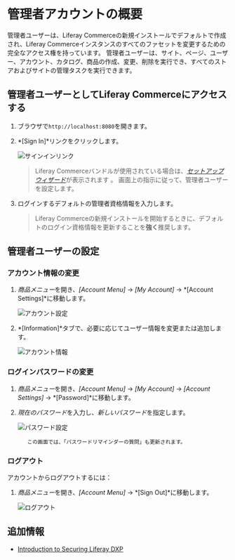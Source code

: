 # 管理者アカウントの概要

管理者ユーザーは、Liferay Commerceの新規インストールでデフォルトで作成され、Liferay Commerceインスタンスのすべてのファセットを変更するための完全なアクセス権を持っています。 管理者ユーザーは、サイト、ページ、ユーザー、アカウント、カタログ、商品の作成、変更、削除を実行でき、すべてのストアおよびサイトの管理タスクを実行できます。

## 管理者ユーザーとしてLiferay Commerceにアクセスする

1.  ブラウザで`http://localhost:8080`を開きます。

2.  *[Sign In]*リンクをクリックします。

    ![サインインリンク](./introduction-to-the-admin-account/images/01.png "サインインリンク")

    > Liferay Commerceバンドルが使用されている場合は、[*セットアップウィザード*](https://help.liferay.com/hc/en-us/articles/360017896652-Installing-Liferay-DXP-#using-the-setup-wizard)が表示されます 。 画面上の指示に従って、管理者ユーザーを設定します。

3.  ログインするデフォルトの管理者資格情報を入力します。

    > Liferay Commerceの新規インストールを開始するときに、デフォルトのログイン資格情報を更新することを**強く**推奨します。

## 管理者ユーザーの設定

### アカウント情報の変更

1.  *商品メニュー*を開き、*[Account Menu]* -\> *[My Account]* -\> *[Account Settings]*に移動します。

    ![アカウント設定](./introduction-to-the-admin-account/images/02.png "アカウント設定")

2.  *[Information]*タブで、必要に応じてユーザー情報を変更または追加します。

    ![アカウント情報](./introduction-to-the-admin-account/images/03.png "アカウント情報")

### ログインパスワードの変更

1.  *商品メニュー*を開き、*[Account Menu]* -\> *[My Account]* -\> *[Account Settings]* -\> *[Password]*に移動します。

2.  *現在のパスワード*を入力し、*新しいパスワード*を指定します。

    ![パスワード設定](./introduction-to-the-admin-account/images/04.png "パスワード設定")

    ``` note::
       この画面では、「パスワードリマインダーの質問」も更新されます。
    ```

### ログアウト

アカウントからログアウトするには：

1.  *商品メニュー*を開き、*[Account Menu]* -\> *[Sign Out]*に移動します。

    ![ログアウト](./introduction-to-the-admin-account/images/05.png "ログアウト")

## 追加情報

  - [Introduction to Securing Liferay DXP](https://help.liferay.com/hc/en-us/articles/360017897072-Introduction-to-Securing-Liferay-DXP)
